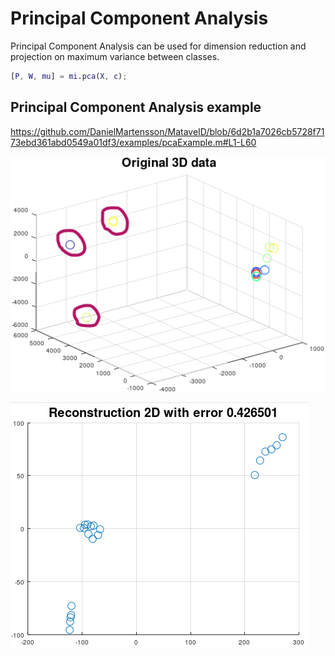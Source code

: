 # Principal Component Analysis
Principal Component Analysis can be used for dimension reduction and projection on maximum variance between classes.

```matlab
[P, W, mu] = mi.pca(X, c);
```
## Principal Component Analysis example

https://github.com/DanielMartensson/MataveID/blob/6d2b1a7026cb5728f7173ebd361abd0549a01df3/examples/pcaExample.m#L1-L60

![PCA Original Data](../pictures/PCA_Original_Data.png)

![PCA Result 3D](../pictures/PCA_Reconstructed_Data.png)
